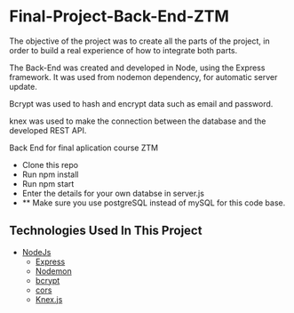 # Final-Project-Back-End-ZTM

The objective of the project was to create all the parts of the project, in order to build a real experience of how to integrate both parts.

The Back-End was created and developed in Node, using the Express framework. It was used from nodemon dependency, for automatic server update.

Bcrypt was used to hash and encrypt data such as email and password.

knex was used to make the connection between the database and the developed REST API.

Back End for final aplication course ZTM

- Clone this repo
- Run npm install
- Run npm start
- Enter the details for your own databse in server.js
- ** Make sure you use postgreSQL instead of mySQL for this code base.

## Technologies Used In This Project

- [NodeJs](https://nodejs.org/)
    - [Express](https://expressjs.com)
    - [Nodemon](https://nodemon.io/)
    - [bcrypt](https://www.npmjs.com/package/bcrypt)
    - [cors](https://www.npmjs.com/package/cors)
    - [Knex.js](http://knexjs.org/guide/)
